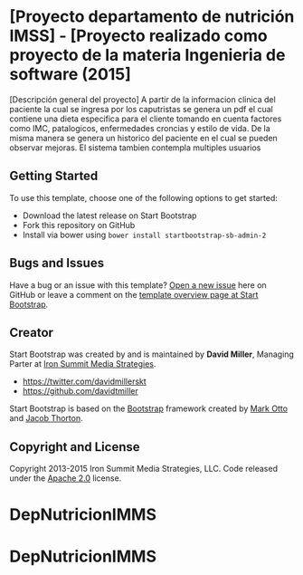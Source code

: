 # [Proyecto departamento de nutrición IMSS] - [Proyecto realizado como proyecto de la materia Ingenieria de software (2015]

[Descripción general del proyecto] A partir de la informacion clinica del paciente la cual se ingresa por los caputristas se genera un pdf el cual contiene una dieta especifica para el cliente tomando en cuenta factores como IMC, patalogicos, enfermedades croncias y estilo de vida. De la misma manera se genera un historico del paciente en el cual se pueden observar mejoras.
El sistema tambien contempla multiples usuarios

## Getting Started

To use this template, choose one of the following options to get started:
* Download the latest release on Start Bootstrap
* Fork this repository on GitHub
* Install via bower using `bower install startbootstrap-sb-admin-2`

## Bugs and Issues

Have a bug or an issue with this template? [Open a new issue](https://github.com/IronSummitMedia/startbootstrap-sb-admin-2/issues) here on GitHub or leave a comment on the [template overview page at Start Bootstrap](http://startbootstrap.com/template-overviews/sb-admin-2/).

## Creator

Start Bootstrap was created by and is maintained by **David Miller**, Managing Parter at [Iron Summit Media Strategies](http://www.ironsummitmedia.com/).

* https://twitter.com/davidmillerskt
* https://github.com/davidtmiller

Start Bootstrap is based on the [Bootstrap](http://getbootstrap.com/) framework created by [Mark Otto](https://twitter.com/mdo) and [Jacob Thorton](https://twitter.com/fat).

## Copyright and License

Copyright 2013-2015 Iron Summit Media Strategies, LLC. Code released under the [Apache 2.0](https://github.com/IronSummitMedia/startbootstrap-sb-admin-2/blob/gh-pages/LICENSE) license.
# DepNutricionIMMS
# DepNutricionIMMS
